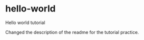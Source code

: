 # hello-world
Hello world tutorial

Changed the description of the readme for the tutorial practice.
